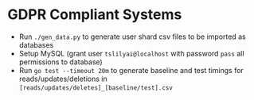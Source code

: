 # GDPR Compliant Systems

- Run `./gen_data.py` to generate user shard csv files to be imported as databases
- Setup MySQL (grant user `tslilyai@localhost` with password `pass` all permissions to database)
- Run `go test --timeout 20m` to generate baseline and test timings for reads/updates/deletions in `[reads/updates/deletes]_[baseline/test].csv`
